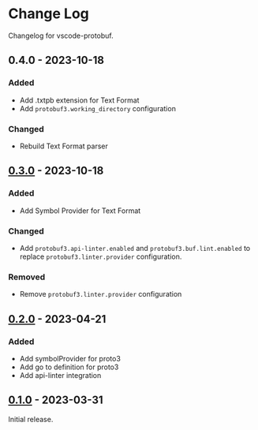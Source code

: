 # Change Log

Changelog for vscode-protobuf.

<!-- http://keepachangelog.com/ -->

## 0.4.0 - 2023-10-18

### Added

* Add .txtpb extension for Text Format
* Add `protobuf3.working_directory` configuration

### Changed

* Rebuild Text Format parser

## [0.3.0](https://github.com/jeongukjae/vscode-protobuf/releases/tag/v0.3.0) - 2023-10-18

### Added

* Add Symbol Provider for Text Format

### Changed

* Add `protobuf3.api-linter.enabled` and `protobuf3.buf.lint.enabled` to replace `protobuf3.linter.provider` configuration.

### Removed

* Remove `protobuf3.linter.provider` configuration

## [0.2.0](https://github.com/jeongukjae/vscode-protobuf/releases/tag/v0.2.0) - 2023-04-21

### Added

* Add symbolProvider for proto3
* Add go to definition for proto3
* Add api-linter integration

## [0.1.0](https://github.com/jeongukjae/vscode-protobuf/releases/tag/v0.1.0) - 2023-03-31

Initial release.
